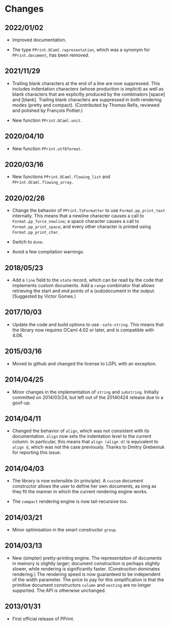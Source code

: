 # Changes

## 2022/01/02

* Improved documentation.

* The type `PPrint.OCaml.representation`, which was a synonym for
  `PPrint.document`, has been removed.

## 2021/11/29

* Trailing blank characters at the end of a line are now suppressed.
  This includes indentation characters (whose production is implicit)
  as well as blank characters that are explicitly produced by the
  combinators [space] and [blank]. Trailing blank characters are
  suppressed in both rendering modes (pretty and compact).
  (Contributed by Thomas Refis, reviewed and polished by François Pottier.)

* New function `PPrint.OCaml.unit`.

## 2020/04/10

* New function `PPrint.utf8format`.

## 2020/03/16

* New functions `PPrint.OCaml.flowing_list` and `PPrint.OCaml.flowing_array`.

## 2020/02/26

* Change the behavior of `PPrint.ToFormatter` to use `Format.pp_print_text`
  internally. This means that a newline character causes a call to
  `Format.pp_force_newline`; a space character causes a call to
  `Format.pp_print_space`; and every other character is printed using
  `Format.pp_print_char`.

* Switch to `dune`.

* Avoid a few compilation warnings.

## 2018/05/23

* Add a `line` field to the `state` record, which can be read by the code
  that implements custom documents. Add a `range` combinator that allows
  retrieving the start and end points of a (sub)document in the output.
  (Suggested by Victor Gomes.)

## 2017/10/03

* Update the code and build options to use `-safe-string`. This means that
  the library now requires OCaml 4.02 or later, and is compatible with 4.06.

## 2015/03/16

* Moved to github and changed the license to LGPL with an exception.

## 2014/04/25

* Minor changes in the implementation of `string` and `substring`.
  Initially committed on 2014/03/24, but left out of the 20140424
  release due to a goof-up.

## 2014/04/11

* Changed the behavior of `align`, which was not consistent with its
  documentation. `align` now sets the indentation level to the current column.
  In particular, this means that `align (align d)` is equivalent to `align d`,
  which was not the case previously. Thanks to Dmitry Grebeniuk for reporting
  this issue.

## 2014/04/03

* The library is now extensible (in principle). A `custom` document
  constructor allows the user to define her own documents, as long as they fit
  the manner in which the current rendering engine works.

* The `compact` rendering engine is now tail-recursive too.

## 2014/03/21

* Minor optimisation in the smart constructor `group`.

## 2014/03/13

* New (simpler) pretty-printing engine. The representation of documents in
  memory is slightly larger; document construction is perhaps slightly slower,
  while rendering is significantly faster. (Construction dominates rendering.)
  The rendering speed is now guaranteed to be independent of the width
  parameter. The price to pay for this simplification is that the primitive
  document constructors `column` and `nesting` are no longer supported. The
  API is otherwise unchanged.

## 2013/01/31

* First official release of PPrint.
